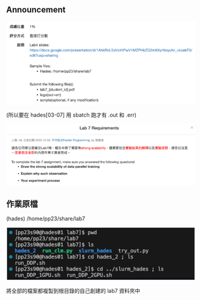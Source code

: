 ## Announcement
![announcement_1](/labs/lab7%20AI%20benchmark/images/announcement_1.png)

(所以要在 hades[03-07] 用 sbatch 跑才有 .out 和 .err)

![announcement_2](/labs/lab7%20AI%20benchmark/images/announcement_2.png)
## 作業原檔
(hades) /home/pp23/share/lab7

![source](/labs/lab7%20AI%20benchmark/images/source.png)

將全部的檔案都複製到根目錄的自己創建的 lab7 資料夾中